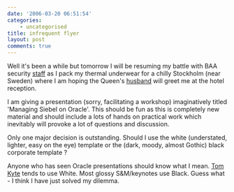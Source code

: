 ```yaml
---
date: '2006-03-20 06:51:54'
categories:
    - uncategorised
title: infrequent flyer
layout: post
comments: true
---
```

Well it's been a while but tomorrow I will be resuming my battle with
BAA security
[staff](http://www.nbrightside.com/blog/2006/01/16/revenge-of-the-baa-queue-monitor/)
as I pack my thermal underwear for a chilly Stockholm (near Sweden)
where I am hoping the Queen's
[husband](../2006/03/19/by-royal-appointment) will greet me at the hotel
reception.

I am giving a presentation (sorry, facilitating a workshop)
imaginatively titled 'Managing Siebel on Oracle'. This should be fun as
this is completely new material and should include a lots of hands on
practical work which inevitably will provoke a lot of questions and
discussion.

Only one major decision is outstanding. Should I use the white
(understated, lighter, easy on the eye) template or the (dark, moody,
almost Gothic) black corporate template ?

Anyone who has seen Oracle presentations should know what I mean. [Tom
Kyte](http://tkyte.blogspot.com/) tends to use White. Most glossy
S&M/keynotes use Black. Guess what - I think I have just solved my
dilemma.
